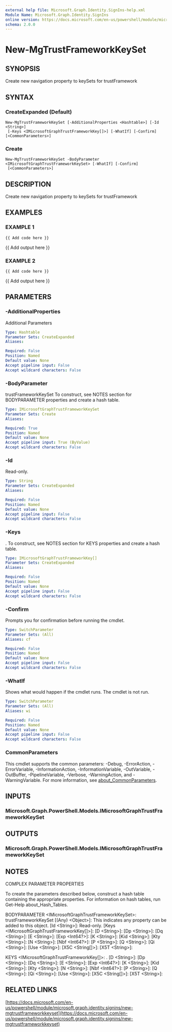 ```yaml
---
external help file: Microsoft.Graph.Identity.SignIns-help.xml
Module Name: Microsoft.Graph.Identity.SignIns
online version: https://docs.microsoft.com/en-us/powershell/module/microsoft.graph.identity.signins/new-mgtrustframeworkkeyset
schema: 2.0.0
---
```


# New-MgTrustFrameworkKeySet

## SYNOPSIS
Create new navigation property to keySets for trustFramework

## SYNTAX

### CreateExpanded (Default)
```
New-MgTrustFrameworkKeySet [-AdditionalProperties <Hashtable>] [-Id <String>]
 [-Keys <IMicrosoftGraphTrustFrameworkKey[]>] [-WhatIf] [-Confirm] [<CommonParameters>]
```

### Create
```
New-MgTrustFrameworkKeySet -BodyParameter <IMicrosoftGraphTrustFrameworkKeySet> [-WhatIf] [-Confirm]
 [<CommonParameters>]
```

## DESCRIPTION
Create new navigation property to keySets for trustFramework

## EXAMPLES

### EXAMPLE 1
```
{{ Add code here }}
```

{{ Add output here }}

### EXAMPLE 2
```
{{ Add code here }}
```

{{ Add output here }}

## PARAMETERS

### -AdditionalProperties
Additional Parameters

```yaml
Type: Hashtable
Parameter Sets: CreateExpanded
Aliases:

Required: False
Position: Named
Default value: None
Accept pipeline input: False
Accept wildcard characters: False
```

### -BodyParameter
trustFrameworkKeySet
To construct, see NOTES section for BODYPARAMETER properties and create a hash table.

```yaml
Type: IMicrosoftGraphTrustFrameworkKeySet
Parameter Sets: Create
Aliases:

Required: True
Position: Named
Default value: None
Accept pipeline input: True (ByValue)
Accept wildcard characters: False
```

### -Id
Read-only.

```yaml
Type: String
Parameter Sets: CreateExpanded
Aliases:

Required: False
Position: Named
Default value: None
Accept pipeline input: False
Accept wildcard characters: False
```

### -Keys
.
To construct, see NOTES section for KEYS properties and create a hash table.

```yaml
Type: IMicrosoftGraphTrustFrameworkKey[]
Parameter Sets: CreateExpanded
Aliases:

Required: False
Position: Named
Default value: None
Accept pipeline input: False
Accept wildcard characters: False
```

### -Confirm
Prompts you for confirmation before running the cmdlet.

```yaml
Type: SwitchParameter
Parameter Sets: (All)
Aliases: cf

Required: False
Position: Named
Default value: None
Accept pipeline input: False
Accept wildcard characters: False
```

### -WhatIf
Shows what would happen if the cmdlet runs.
The cmdlet is not run.

```yaml
Type: SwitchParameter
Parameter Sets: (All)
Aliases: wi

Required: False
Position: Named
Default value: None
Accept pipeline input: False
Accept wildcard characters: False
```

### CommonParameters
This cmdlet supports the common parameters: -Debug, -ErrorAction, -ErrorVariable, -InformationAction, -InformationVariable, -OutVariable, -OutBuffer, -PipelineVariable, -Verbose, -WarningAction, and -WarningVariable. For more information, see [about_CommonParameters](http://go.microsoft.com/fwlink/?LinkID=113216).

## INPUTS

### Microsoft.Graph.PowerShell.Models.IMicrosoftGraphTrustFrameworkKeySet
## OUTPUTS

### Microsoft.Graph.PowerShell.Models.IMicrosoftGraphTrustFrameworkKeySet
## NOTES
COMPLEX PARAMETER PROPERTIES

To create the parameters described below, construct a hash table containing the appropriate properties.
For information on hash tables, run Get-Help about_Hash_Tables.

BODYPARAMETER \<IMicrosoftGraphTrustFrameworkKeySet\>: trustFrameworkKeySet
  \[(Any) \<Object\>\]: This indicates any property can be added to this object.
  \[Id \<String\>\]: Read-only.
  \[Keys \<IMicrosoftGraphTrustFrameworkKey\[\]\>\]: 
    \[D \<String\>\]: 
    \[Dp \<String\>\]: 
    \[Dq \<String\>\]: 
    \[E \<String\>\]: 
    \[Exp \<Int64?\>\]: 
    \[K \<String\>\]: 
    \[Kid \<String\>\]: 
    \[Kty \<String\>\]: 
    \[N \<String\>\]: 
    \[Nbf \<Int64?\>\]: 
    \[P \<String\>\]: 
    \[Q \<String\>\]: 
    \[Qi \<String\>\]: 
    \[Use \<String\>\]: 
    \[X5C \<String\[\]\>\]: 
    \[X5T \<String\>\]: 

KEYS \<IMicrosoftGraphTrustFrameworkKey\[\]\>: .
  \[D \<String\>\]: 
  \[Dp \<String\>\]: 
  \[Dq \<String\>\]: 
  \[E \<String\>\]: 
  \[Exp \<Int64?\>\]: 
  \[K \<String\>\]: 
  \[Kid \<String\>\]: 
  \[Kty \<String\>\]: 
  \[N \<String\>\]: 
  \[Nbf \<Int64?\>\]: 
  \[P \<String\>\]: 
  \[Q \<String\>\]: 
  \[Qi \<String\>\]: 
  \[Use \<String\>\]: 
  \[X5C \<String\[\]\>\]: 
  \[X5T \<String\>\]:

## RELATED LINKS

[https://docs.microsoft.com/en-us/powershell/module/microsoft.graph.identity.signins/new-mgtrustframeworkkeyset](https://docs.microsoft.com/en-us/powershell/module/microsoft.graph.identity.signins/new-mgtrustframeworkkeyset)


